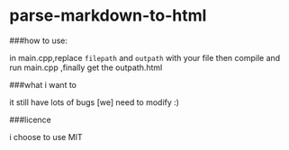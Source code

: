 # parse-markdown-to-html

###how to use:

in  main.cpp,replace  `filepath` and `outpath` with your file
then compile and run main.cpp ,finally get the  outpath.html


###what i want to

it still have lots of bugs [we] need to modify :)

###licence

i choose to use MIT 
